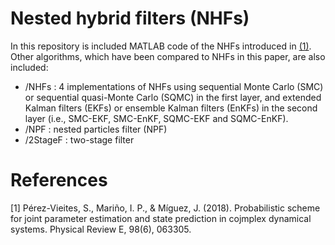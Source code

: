 # Nested hybrid filters (NHFs)

In this repository is included MATLAB code of the NHFs introduced in [(1)](#references). Other algorithms, which have been compared to NHFs in this paper, are also included:

* /NHFs : 4 implementations of NHFs using sequential Monte Carlo (SMC) or sequential quasi-Monte Carlo (SQMC) in the first layer, and extended Kalman filters (EKFs) or ensemble Kalman filters (EnKFs) in the second layer (i.e., SMC-EKF, SMC-EnKF, SQMC-EKF and SQMC-EnKF).
* /NPF : nested particles filter (NPF)
* /2StageF : two-stage filter 


# References
[1] Pérez-Vieites, S., Mariño, I. P., & Míguez, J. (2018). Probabilistic scheme for joint parameter estimation and state prediction in cojmplex dynamical systems. Physical Review E, 98(6), 063305.

